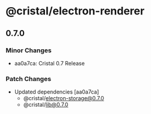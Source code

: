 # @cristal/electron-renderer

## 0.7.0

### Minor Changes

- aa0a7ca: Cristal 0.7 Release

### Patch Changes

- Updated dependencies [aa0a7ca]
  - @cristal/electron-storage@0.7.0
  - @cristal/lib@0.7.0
